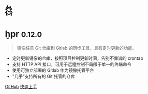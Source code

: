 ![logo](_media/icon.png)

# ḫpr <small>0.12.0</small>

> 镜像任意 Git 仓库到 Gitlab 的同步工具，具有定时更新的功能。

- 定时更新镜像的仓库，按照项目控制更新时间，告别不靠谱的 crontab
- 支持 HTTP API 接口，可用于远程控制不局限于单一的终端命令
- 使用可独立部署的 Gitlab 作为镜像托管平台
- "几乎"支持所有的 Git 托管的仓库

[GitHub](https://github.com/icyleaf/hpr/)
[快速上手](#hpr)
